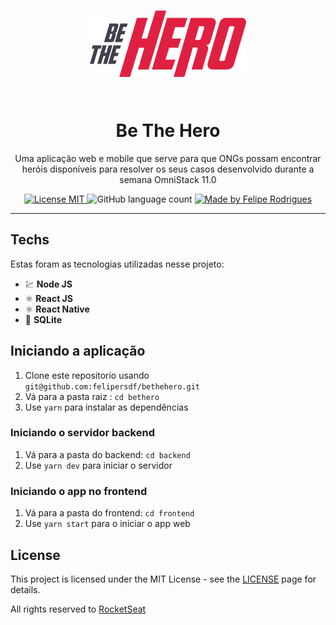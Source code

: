 <h1 align="center">

   ![Logo](.github/Logo.png)

<br>
Be The Hero
</h1>

<p align="center"> Uma aplicação web e mobile que serve para que ONGs possam encontrar heróis disponíveis para resolver os seus casos desenvolvido durante a semana OmniStack 11.0
</p>

<p align="center">
  <a href="https://opensource.org/licenses/MIT">
    <img src="https://img.shields.io/badge/License-MIT-green.svg" alt="License MIT">
  </a>

  <img alt="GitHub language count" src="https://img.shields.io/github/languages/count/felipersdf/bethehero?color=%2304D361">

  <a href="https://github.com/felipersdf">
    <img alt="Made by Felipe Rodrigues" src="https://img.shields.io/badge/made%20by-Felipe Rodrigues-%2304D361">
  </a>
</p>

<hr />

## Techs

Estas foram as tecnologias utilizadas nesse projeto:

- 💹 **Node JS** 
- ⚛️ **React JS** 
- ⚛️ **React Native** 
- 📄 **SQLite** 
<!-- - ♻️ **Socket IO**  -->

## Iniciando a aplicação

1. Clone este repositorio usando `git@github.com:felipersdf/bethehero.git`
2. Vá para a pasta raiz : `cd bethero`<br />
3. Use `yarn` para instalar as dependências<br />

### Iniciando o servidor backend

1. Vá para a pasta do backend: `cd backend` <br>
2. Use `yarn dev` para iniciar o servidor

### Iniciando o app no frontend

1. Vá para a pasta do frontend: `cd frontend`
2. Use `yarn start` para o iniciar o app web
<!-- 
### Iniciando o app mobile

1. Vá para a pasta do mobile: `cd mobile`
2. Use `react-native run-android` (ou `run-ios` se você possuir um iOs) para iniciar o aplicativo mobile

Nota: Se você escolher rodar no emulador android, você precisa iniciar o emulador antes de utilizar o comando `run-android`.
 -->

## License

This project is licensed under the MIT License - see the [LICENSE](https://opensource.org/licenses/MIT) page for details.

All rights reserved to [RocketSeat](www.rocketseta.com.br)